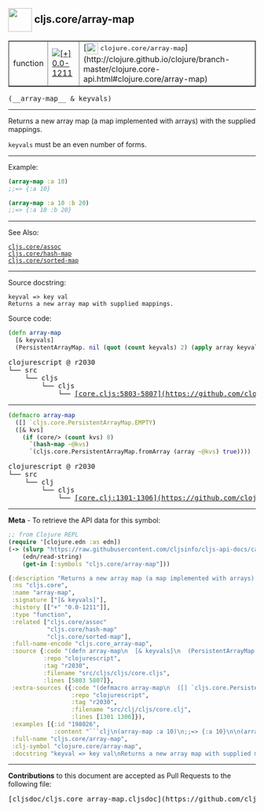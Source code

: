 ## <img width="48px" valign="middle" src="http://i.imgur.com/Hi20huC.png"> cljs.core/array-map

 <table border="1">
<tr>

<td>function</td>
<td><a href="https://github.com/cljsinfo/cljs-api-docs/tree/0.0-1211"><img valign="middle" alt="[+] 0.0-1211" src="https://img.shields.io/badge/+-0.0--1211-lightgrey.svg"></a> </td>
<td>
[<img height="24px" valign="middle" src="http://i.imgur.com/1GjPKvB.png"> <samp>clojure.core/array-map</samp>](http://clojure.github.io/clojure/branch-master/clojure.core-api.html#clojure.core/array-map)
</td>
</tr>
</table>

 <samp>
(__array-map__ & keyvals)<br>
</samp>

---

Returns a new array map (a map implemented with arrays) with the supplied mappings.

`keyvals` must be an even number of forms.

---

Example:

```clj
(array-map :a 10)
;;=> {:a 10}

(array-map :a 10 :b 20)
;;=> {:a 10 :b 20}
```

---

See Also:

[`cljs.core/assoc`](cljs.core_assoc.md)<br>
[`cljs.core/hash-map`](cljs.core_hash-map.md)<br>
[`cljs.core/sorted-map`](cljs.core_sorted-map.md)<br>

---

Source docstring:

```
keyval => key val
Returns a new array map with supplied mappings.
```

Source code:

```clj
(defn array-map
  [& keyvals]
  (PersistentArrayMap. nil (quot (count keyvals) 2) (apply array keyvals) nil))
```

 <pre>
clojurescript @ r2030
└── src
    └── cljs
        └── cljs
            └── <ins>[core.cljs:5803-5807](https://github.com/clojure/clojurescript/blob/r2030/src/cljs/cljs/core.cljs#L5803-L5807)</ins>
</pre>


---

```clj
(defmacro array-map
  ([] `cljs.core.PersistentArrayMap.EMPTY)
  ([& kvs]
    (if (core/> (count kvs) 8)
      `(hash-map ~@kvs)
      `(cljs.core.PersistentArrayMap.fromArray (array ~@kvs) true))))
```

 <pre>
clojurescript @ r2030
└── src
    └── clj
        └── cljs
            └── <ins>[core.clj:1301-1306](https://github.com/clojure/clojurescript/blob/r2030/src/clj/cljs/core.clj#L1301-L1306)</ins>
</pre>

---

__Meta__ - To retrieve the API data for this symbol:

```clj
;; from Clojure REPL
(require '[clojure.edn :as edn])
(-> (slurp "https://raw.githubusercontent.com/cljsinfo/cljs-api-docs/catalog/cljs-api.edn")
    (edn/read-string)
    (get-in [:symbols "cljs.core/array-map"]))
```

```clj
{:description "Returns a new array map (a map implemented with arrays) with the supplied mappings.\n\n`keyvals` must be an even number of forms.",
 :ns "cljs.core",
 :name "array-map",
 :signature ["[& keyvals]"],
 :history [["+" "0.0-1211"]],
 :type "function",
 :related ["cljs.core/assoc"
           "cljs.core/hash-map"
           "cljs.core/sorted-map"],
 :full-name-encode "cljs.core_array-map",
 :source {:code "(defn array-map\n  [& keyvals]\n  (PersistentArrayMap. nil (quot (count keyvals) 2) (apply array keyvals) nil))",
          :repo "clojurescript",
          :tag "r2030",
          :filename "src/cljs/cljs/core.cljs",
          :lines [5803 5807]},
 :extra-sources ({:code "(defmacro array-map\n  ([] `cljs.core.PersistentArrayMap.EMPTY)\n  ([& kvs]\n    (if (core/> (count kvs) 8)\n      `(hash-map ~@kvs)\n      `(cljs.core.PersistentArrayMap.fromArray (array ~@kvs) true))))",
                  :repo "clojurescript",
                  :tag "r2030",
                  :filename "src/clj/cljs/core.clj",
                  :lines [1301 1306]}),
 :examples [{:id "198026",
             :content "```clj\n(array-map :a 10)\n;;=> {:a 10}\n\n(array-map :a 10 :b 20)\n;;=> {:a 10 :b 20}\n```"}],
 :full-name "cljs.core/array-map",
 :clj-symbol "clojure.core/array-map",
 :docstring "keyval => key val\nReturns a new array map with supplied mappings."}

```

---

__Contributions__ to this document are accepted as Pull Requests to the following file:

 <pre>
[cljsdoc/cljs.core_array-map.cljsdoc](https://github.com/cljsinfo/cljs-api-docs/blob/master/cljsdoc/cljs.core_array-map.cljsdoc)
</pre>

